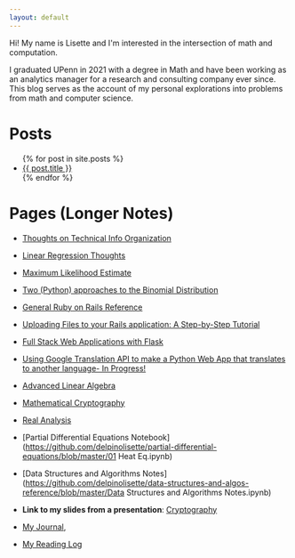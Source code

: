 ```yaml
---
layout: default
---
```

Hi! My name is Lisette and I'm interested in the intersection of math and computation. 

I graduated UPenn in 2021 with a degree in Math and have been working as an analytics manager for a research and consulting company ever since. This blog serves as the account of my personal explorations into problems from math and computer science.

# Posts

<ul>
  {% for post in site.posts %}
    <li>
      <a href="{{ post.url }}">{{ post.title }}</a>
      <br>
    </li>
  {% endfor %}
</ul>

# Pages (Longer Notes)

- [Thoughts on Technical Info Organization](/organization.html)
- [Linear Regression Thoughts](/linear_regression.html)
- [Maximum Likelihood Estimate](/MLE.html)
- [Two (Python) approaches to the Binomial Distribution](/binom_dist.html)
- [General Ruby on Rails Reference](/ruby.html)
- [Uploading Files to your Rails application: A Step-by-Step Tutorial](/rails_active_store_file_upload.html)
- [Full Stack Web Applications with Flask](/flask_start.html)
- [Using Google Translation API to make a Python Web App that translates to another language- In Progress!](/flask_py_translate_api.html)
- [Advanced Linear Algebra](/line_alg.html)
- [Mathematical Cryptography](/mathematical_crypto.html)
- [Real Analysis](/analysis.html)
- [Partial Differential Equations Notebook](https://github.com/delpinolisette/partial-differential-equations/blob/master/01 Heat Eq.ipynb)
- [Data Structures and Algorithms Notes](https://github.com/delpinolisette/data-structures-and-algos-reference/blob/master/Data Structures and Algorithms Notes.ipynb)

- **Link to my slides from a presentation**: [Cryptography](https://drive.google.com/file/d/1MdGkOsmxy2CyUJRVHIdzjVyykqI3To42/view?fbclid=IwAR3VM03FceUloxVeDge2JDqKOYtu4hkWEx-uqhDgS_nINv2S9eHKC78kZdU)
- [My Journal](journal.md), 
- [My Reading Log](reading.md)







